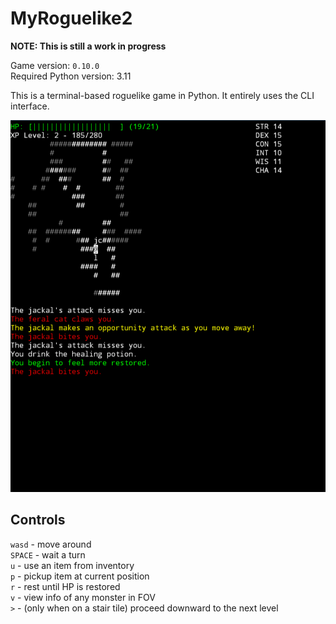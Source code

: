 # MyRoguelike2
**NOTE: This is still a work in progress**

Game version: `0.10.0`<br />
Required Python version: 3.11

This is a terminal-based roguelike game in Python.
It entirely uses the CLI interface.

![image](./images/image.png)

## Controls
`wasd` - move around<br />
`SPACE` - wait a turn<br />
`u` - use an item from inventory<br />
`p` - pickup item at current position<br />
`r` - rest until HP is restored<br />
`v` - view info of any monster in FOV<br />
`>` - (only when on a stair tile) proceed downward to the next level<br />


